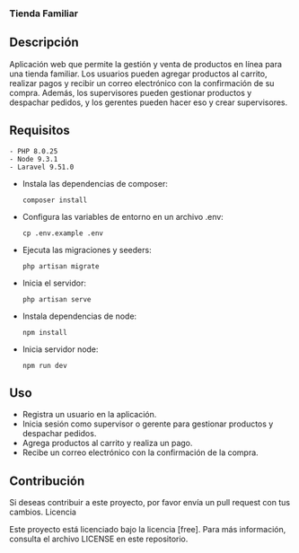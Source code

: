 ### Tienda Familiar
## Descripción

Aplicación web que permite la gestión y venta de productos en línea para una tienda familiar. Los usuarios pueden agregar productos al carrito, realizar pagos y recibir un correo electrónico con la confirmación de su compra. Además, los supervisores pueden gestionar productos y despachar pedidos, y los gerentes pueden hacer eso y crear supervisores.


## Requisitos

    - PHP 8.0.25
    - Node 9.3.1
    - Laravel 9.51.0

- Instala las dependencias de composer:

    `composer install`

- Configura las variables de entorno en un archivo .env:

    `cp .env.example .env`

- Ejecuta las migraciones y seeders:

    `php artisan migrate`

- Inicia el servidor:

    `php artisan serve`

- Instala dependencias de node:

    `npm install`

- Inicia servidor node:

    `npm run dev`

## Uso

   - Registra un usuario en la aplicación.
   - Inicia sesión como supervisor o gerente para gestionar productos y despachar pedidos.
   - Agrega productos al carrito y realiza un pago.
   - Recibe un correo electrónico con la confirmación de la compra.

## Contribución

Si deseas contribuir a este proyecto, por favor envía un pull request con tus cambios.
Licencia

Este proyecto está licenciado bajo la licencia [free]. Para más información, consulta el archivo LICENSE en este repositorio.